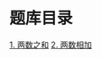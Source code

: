 # 题库目录

[1. 两数之和](../problemset/1.two-sum/README.md)
[2. 两数相加](../problemset/2.add-two-numbers/README.md)
